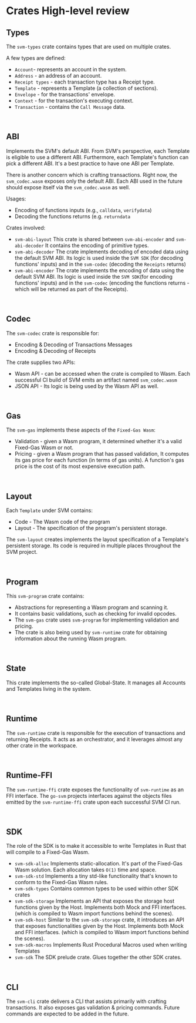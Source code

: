 # Crates High-level review

## Types

The `svm-types` crate contains types that are used on multiple crates.

A few types are defined:

- `Account`- represents an account in the system.
- `Address` - an address of an account.
- `Receipt types` - each transaction type has a Receipt type.
- `Template` - represents a Template (a collection of sections).
- `Envelope` - for the transactions' envelope.
- `Context` - for the transaction's executing context.
- `Transaction` - contains the `Call Message` data.

<br>

## ABI

Implements the SVM's default ABI. From SVM's perspective, each Template is eligible to use a different ABI.
Furthermore, each Template's function can pick a different ABI. It's a best practice to have one ABI per Template.

There is another concern which is crafting transactions. Right now, the `svm_codec.wasm` exposes only the default ABI.
Each ABI used in the future should expose itself via the `svm_codec.wasm` as well.

Usages:

- Encoding of functions inputs (e.g., `calldata`, `verifydata`)
- Decoding the functions returns (e.g. `returndata`

Crates involved:

- `svm-abi-layout`
  This crate is shared between `svm-abi-encoder` and `svm-abi-decoder`
  It contains the encoding of primitive types.
- `svm-abi-decoder`
  The crate implements decoding of encoded data using the default SVM ABI.
  Its logic is used inside the `SVM SDK` (for decoding functions' inputs) and in the `svm-codec` (decoding the `Receipts` returns)
- `svm-abi-encoder`
  The crate implements the encoding of data using the default SVM ABI.
  Its logic is used inside the `SVM SDK`(for encoding functions' inputs) and in the `svm-codec` (encoding the functions returns - which will be returned as part of the Receipts).

<br>

## Codec

The `svm-codec` crate is responsible for:

- Encoding & Decoding of Transactions Messages
- Encoding & Decoding of Receipts

The crate supplies two APIs:

- Wasm API - can be accessed when the crate is compiled to Wasm.
  Each successful CI build of SVM emits an artifact named `svm_codec.wasm`
- JSON API - Its logic is being used by the Wasm API as well.

<br>

## Gas

The `svm-gas` implements these aspects of the `Fixed-Gas Wasm`:

- Validation - given a Wasm program, it determined whether it's a valid Fixed-Gas Wasm or not.
- Pricing - given a Wasm program that has passed validation, It computes its gas price for each function (in terms of gas units).
  A function's gas price is the cost of its most expensive execution path.

<br>

## Layout

Each `Template` under SVM contains:

- Code - The Wasm code of the program
- Layout - The specification of the program's persistent storage.

The `svm-layout` creates implements the layout specification of a Template's persistent storage.
Its code is required in multiple places throughout the SVM project.

<br>

## Program

This `svm-program` crate contains:

- Abstractions for representing a Wasm program and scanning it.
- It contains basic validations, such as checking for invalid opcodes.
- The `svm-gas` crate uses `svm-program` for implementing validation and pricing.
- The crate is also being used by `svm-runtime` crate for obtaining information about the running Wasm program.

<br>

## State

This crate implements the so-called Global-State. It manages all Accounts and Templates living in the system.

<br>

## Runtime

The `svm-runtime` crate is responsible for the execution of transactions and returning Receipts.
It acts as an orchestrator, and it leverages almost any other crate in the workspace.

<br>

## Runtime-FFI

The `svm-runtime-ffi` crate exposes the functionality of `svm-runtime` as an FFI interface.
The `go-svm` projects interfaces against the objects files emitted by the `svm-runtime-ffi` crate upon each successful SVM CI run.

<br>

## SDK

The role of the SDK is to make it accessible to write Templates in Rust that will compile to a Fixed-Gas Wasm.

- `svm-sdk-alloc`
  Implements static-allocation. It's part of the Fixed-Gas Wasm solution. Each allocation takes `O(1)` time and space.
- `svm-sdk-std`
  Implements a tiny std-like functionality that's known to conform to the Fixed-Gas Wasm rules.
- `svm-sdk-types`
  Contains common types to be used within other SDK crates
- `svm-sdk-storage`
  Implements an API that exposes the storage host functions given by the Host.
  Implements both Mock and FFI interfaces. (which is compiled to Wasm import functions behind the scenes).
- `svm-sdk-host`
  Similar to the `svm-sdk-storage` crate, it introduces an API that exposes functionalities given by the Host.
  Implements both Mock and FFI interfaces. (which is compiled to Wasm import functions behind the scenes).
- `svm-sdk-macros`
  Implements Rust Procedural Macros used when writing Templates
- `svm-sdk`
  The SDK prelude crate. Glues together the other SDK crates.

<br>

## CLI

The `svm-cli` crate delivers a CLI that assists primarily with crafting transactions.
It also exposes gas validation & pricing commands.
Future commands are expected to be added in the future.
